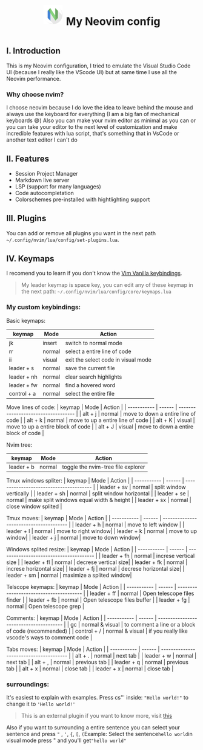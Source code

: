 <div style="display: flex; justify-content: center; align-items: center">
  <img src="../../.screenshots/nvim-gallery/nvim-logo.png" width="50" height="50" style="margin-bottom: 15px; margin-right: 10px "  />
  <h1>My Neovim config</h1>
</div>

<!-- # Neovim config -->
<!--  -->
<!-- ![neovim view](../../.screenshots/nvim-screen1.0.png) -->
<!--  -->
<!-- > colorscheme: moonlight, font: JetBrains Mono -->
<!--  -->
<!-- I used to code in VSCode but I discovered neovim and immediately fell in love. VSCode is a such a good editor, but I felt something was not right, because when I installed some plugins, VSCode was very slow -->
<!--  -->
<!-- I'm trying to set up my neovim editor like an editor very powerfull, something like VSCode. -->
<!--  -->
<!-- I'm using -->
<!-- [packer.nvim](https://github.com/wbthomason/packer.nvim) -->
<!--  -->
<!-- Themes support with tree-sitter syntax hightlighting: -->
<!-- [themes](https://github.com/nvim-treesitter/nvim-treesitter/wiki/Colorschemes) -->
<!--  -->
<!-- Extensions for neovim: [Extensions](https://github.com/rockerBOO/awesome-neovim) -->

## I. Introduction

This is my Neovim configuration, I tried to emulate the Visual Studio Code UI (because I really like the VScode UI) but at same time I use all the Neovim performance.

### Why choose nvim?

I choose neovim because I do love the idea to leave behind the mouse and always use the keyboard for everything (I am a big fan of mechanical keyboards :smile:)
Also you can make your nvim editor as minimal as you can or you can take your editor to the next level of customization and make incredible features with lua script, that's something that in VsCode or another text editor I can't do

## II. Features

- Session Project Manager
- Markdown live server
- LSP (support for many languages)
- Code autocompletation
- Colorschemes pre-installed with hightlighting support

<!-- A. Built-in packages and commands -->
<!-- B. Modal interface -->
<!-- C. Customizable UI -->
<!-- D. Integration with plugins -->
<!-- E. Cross-platform compatibility -->
<!--  -->

## III. Plugins

You can add or remove all plugins you want in the next path `~/.config/nvim/lua/config/set-plugins.lua`.

<!-- A. Popular plugins -->
<!-- B. How to install plugins -->
<!-- C. How to manage plugins -->
<!--  -->

## IV. Keymaps

I recomend you to learn if you don't know the [Vim Vanilla keybindings](https://gist.github.com/hansrajdas/6520d74ac3251552e66a76f2f32b4bdd).

> My leader keymap is space key, you can edit any of these keymap in the next path: `~/.config/nvim/lua/config/core/keymaps.lua`

### My custom keybindings:

Basic keymaps:

| keymap      | Mode   | Action                              |
| ----------- | ------ | ----------------------------------- |
| jk          | insert | switch to normal mode               |
| rr          | normal | select a entire line of code        |
| ii          | visual | exit the select code in visual mode |
| leader + s  | normal | save the current file               |
| leader + nh | normal | clear search highlights             |
| leader + fw | normal | find a hovered word                 |
| control + a | normal | select the entire file              |

Move lines of code:
| keymap | Mode | Action |
| ----------- | ------ | ----------------------------------- |
| alt + j | normal | move to down a entire line of code |
| alt + k | normal | move to up a entire line of code |
| alt + K | visual | move to up a entire block of code |
| alt + J | visual | move to down a entire block of code |

Nvim tree:

| keymap     | Mode   | Action                             |
| ---------- | ------ | ---------------------------------- |
| leader + b | normal | toggle the nvim-tree file explorer |

Tmux windows spliter:
| keymap | Mode | Action |
| ----------- | ------ | --------------------------------------- |
| leader + sv | normal | split window vertically |
| leader + sh | normal | split window horizontal |
| leader + se | normal | make split windows equal width & height |
| leader + sx | normal | close window splited |

Tmux moves:
| keymap | Mode | Action |
| ----------- | ------ | --------------------------------------- |
| leader + h | normal | move to left window |
| leader + l | normal | move to right window|
| leader + k | normal | move to up window|
| leader + j | normal | move to down window|

Windows splited resize:
| keymap | Mode | Action |
| ----------- | ------ | --------------------------------------- |
| leader + fh | normal | increse vertical size |
| leader + fl | normal | decrese vertical size|
| leader + fk | normal | increse horizontal size|
| leader + fj | normal | decrese horizontal size|
| leader + sm | normal | maximize a splited window|

Telscope keymaps:
| keymap | Mode | Action |
| ----------- | ------ | --------------------------------------- |
| leader + ff | normal | Open telescope files finder |
| leader + fb | normal | Open telescope files buffer |
| leader + fg | normal | Open telescope grep |

Comments:
| keymap | Mode | Action |
| ----------- | ------ | --------------------------------------- |
| gc | normal & visual | to comment a line or a block of code (recommended) |
| control + / | normal & visual | if you really like vscode's ways to comment code |

Tabs moves:
| keymap | Mode | Action |
| ----------- | ------ | --------------------------------------- |
| alt + . | normal | next tab |
| leader + w | normal | next tab |
| alt + , | normal | previous tab |
| leader + q | normal | previous tab |
| alt + x | normal | close tab |
| leader + x | normal | close tab |

### surroundings:

It's easiest to explain with examples. Press cs"' inside:
`"Hello world!"` to change it to `'Hello world!'`

> This is an external plugin if you want to know more, visit [this](https://github.com/tpope/vim-surround)

Also if you want to surrounding a entire sentence you can select your sentence and press `"` , `'`, `{`, `[`, `(`Example: Select the sentence`hello world`in visual mode press " and you'll get`"hello world"`

<!-- A. Default keybindings -->
<!-- B. How to customize keybindings -->
<!-- C. Keymaps for plugins -->
<!--  -->
<!-- V. Getting Started -->
<!-- A. Installation -->
<!-- B. Basic usage -->
<!-- C. Configuration -->
<!--  -->
<!-- VI. Conclusion -->
<!-- A. Summary of features -->
<!-- B. Comparison with other editors -->
<!-- C. Final thoughts -->

